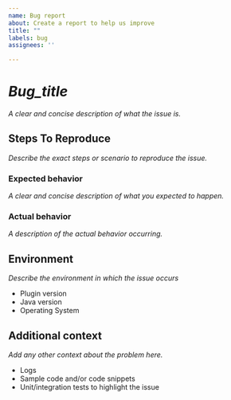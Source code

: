 ```yaml
---
name: Bug report
about: Create a report to help us improve
title: ""
labels: bug
assignees: ''

---
```


# _Bug_title_
_A clear and concise description of what the issue is._

## Steps To Reproduce
_Describe the exact steps or scenario to reproduce the issue._

### Expected behavior
_A clear and concise description of what you expected to happen._

### Actual behavior
_A description of the actual behavior occurring._

## Environment
_Describe the environment in which the issue occurs_
- Plugin version
- Java version
- Operating System


## Additional context
_Add any other context about the problem here._
- Logs
- Sample code and/or code snippets
- Unit/integration tests to highlight the issue


